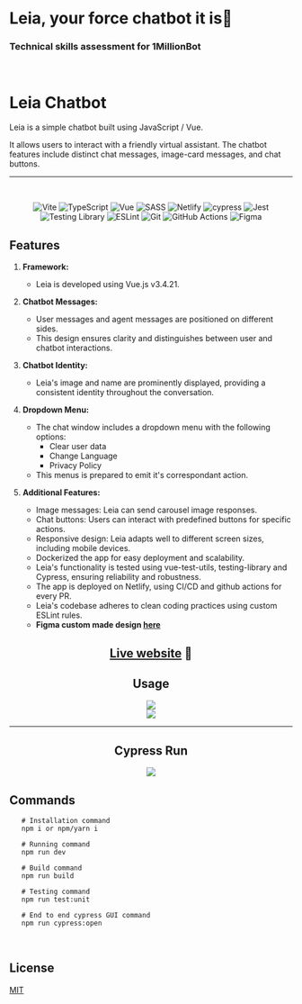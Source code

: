 # Leia, your force chatbot it is🤖

### Technical skills assessment for 1MillionBot

<br/>

# Leia Chatbot

Leia is a simple chatbot built using JavaScript / Vue.

It allows users to interact with a friendly virtual assistant. The chatbot features include distinct chat messages, image-card messages, and chat buttons.

<div align="center">

---

<br/>

![Vite](https://img.shields.io/badge/vite-%23646CFF.svg?style=for-the-badge&logo=vite&logoColor=white)
![TypeScript](https://img.shields.io/badge/typescript-%23007ACC.svg?style=for-the-badge&logo=typescript&logoColor=white)
![Vue](https://img.shields.io/badge/Vue.js-35495E?style=for-the-badge&logo=vue.js&logoColor=4FC08D)
![SASS](https://img.shields.io/badge/SASS-hotpink.svg?style=for-the-badge&logo=SASS&logoColor=white)
![Netlify](https://img.shields.io/badge/Netlify-00C7B7?style=for-the-badge&logo=netlify&logoColor=white)
![cypress](https://img.shields.io/badge/-cypress-%23E5E5E5?style=for-the-badge&logo=cypress&logoColor=058a5e)
![Jest](https://img.shields.io/badge/-jest-%23C21325?style=for-the-badge&logo=jest&logoColor=white)
![Testing Library](https://img.shields.io/badge/testing%20library-323330?style=for-the-badge&logo=testing-library&logoColor=red)
![ESLint](https://img.shields.io/badge/ESLint-4B3263?style=for-the-badge&logo=eslint&logoColor=white)
![Git](https://img.shields.io/badge/git-%23F05033.svg?style=for-the-badge&logo=git&logoColor=white)
![GitHub Actions](https://img.shields.io/badge/github%20actions-%232671E5.svg?style=for-the-badge&logo=githubactions&logoColor=white)
![Figma](https://img.shields.io/badge/figma-%23F24E1E.svg?style=for-the-badge&logo=figma&logoColor=white)

</div>

## Features

1. **Framework:**

   -  Leia is developed using Vue.js v3.4.21.

2. **Chatbot Messages:**

   -  User messages and agent messages are positioned on different sides.
   -  This design ensures clarity and distinguishes between user and chatbot interactions.

3. **Chatbot Identity:**

   -  Leia's image and name are prominently displayed, providing a consistent identity throughout the conversation.

4. **Dropdown Menu:**

   -  The chat window includes a dropdown menu with the following options:
      -  Clear user data
      -  Change Language
      -  Privacy Policy
   -  This menus is prepared to emit it's correspondant action.

5. **Additional Features:**
   -  Image messages: Leia can send carousel image responses.
   -  Chat buttons: Users can interact with predefined buttons for specific actions.
   -  Responsive design: Leia adapts well to different screen sizes, including mobile devices.
   -  Dockerized the app for easy deployment and scalability.
   -  Leia's functionality is tested using vue-test-utils, testing-library and Cypress, ensuring reliability and robustness.
   -  The app is deployed on Netlify, using CI/CD and github actions for every PR.
   -  Leia's codebase adheres to clean coding practices using custom ESLint rules.
   -  <b>Figma custom made design [here](https://www.figma.com/design/IpSVllxJRI6xYIJswyaj8W/Main-Design?node-id=0-1&t=NY542NNwx4Si1wZL-1)</b>

<div align="center">

## [Live website](https://1millionbot-technical-test.netlify.app/) 🔗

## Usage

</div>
<div align="center">

<img src="https://s12.gifyu.com/images/SY0sN.gif" />
<br/>

<img src="https://s10.gifyu.com/images/SY0tL.gif" />
</div>

---

<div align="center">

## Cypress Run

<img src="https://s10.gifyu.com/images/SY0HP.gif" />

</div>

## Commands

```shell
   # Installation command
   npm i or npm/yarn i

   # Running command
   npm run dev

   # Build command
   npm run build

```

```shell
   # Testing command
   npm run test:unit

   # End to end cypress GUI command
   npm run cypress:open
```

<br/>

## License

[MIT](https://opensource.org/licenses/MIT)
